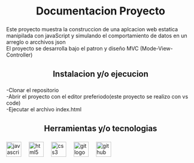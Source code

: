 <h1 align="center">Documentacion Proyecto</h1>

###

<p align="left">Este proyecto muestra la construccion de una aplcacion web estatica manipilada con javaScript y simulando el comportamiento de datos en un arreglo o arcchivos json <br>El proyecto se desarrolla bajo el patron y diseño MVC (Mode-View-Controller)</p>

###

<h2 align="center">Instalacion y/o ejecucion</h2>

###

<p align="left">-Clonar el repositorio<br>-Abrir el proyecto con el editor preferiodo(este proyecto se realizo con vs code)<br>-Ejecutar el archivo index.html</p>

###

<h2 align="center">Herramientas y/o tecnologias</h2>

###

<div align="left">
  <img src="https://cdn.jsdelivr.net/gh/devicons/devicon/icons/javascript/javascript-original.svg" height="40" alt="javascript logo"  />
  <img width="12" />
  <img src="https://cdn.jsdelivr.net/gh/devicons/devicon/icons/html5/html5-original.svg" height="40" alt="html5 logo"  />
  <img width="12" />
  <img src="https://cdn.jsdelivr.net/gh/devicons/devicon/icons/css3/css3-original.svg" height="40" alt="css3 logo"  />
  <img width="12" />
  <img src="https://cdn.jsdelivr.net/gh/devicons/devicon/icons/git/git-original.svg" height="40" alt="git logo"  />
  <img width="12" />
  <img src="https://cdn.jsdelivr.net/gh/devicons/devicon/icons/github/github-original.svg" height="40" alt="github logo"  />
</div>

###